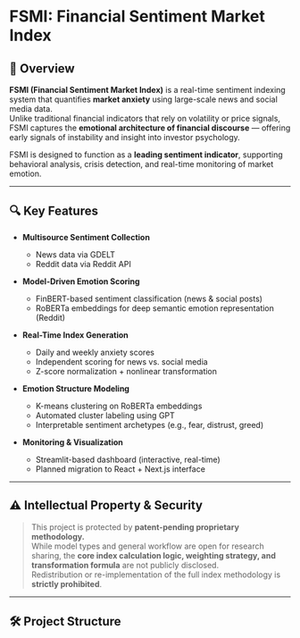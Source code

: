 # FSMI: Financial Sentiment Market Index

## 📌 Overview

**FSMI (Financial Sentiment Market Index)** is a real-time sentiment indexing system that quantifies **market anxiety** using large-scale news and social media data.  
Unlike traditional financial indicators that rely on volatility or price signals, FSMI captures the **emotional architecture of financial discourse** — offering early signals of instability and insight into investor psychology.

FSMI is designed to function as a **leading sentiment indicator**, supporting behavioral analysis, crisis detection, and real-time monitoring of market emotion.

---

## 🔍 Key Features

- **Multisource Sentiment Collection**  
  - News data via GDELT  
  - Reddit data via Reddit API  

- **Model-Driven Emotion Scoring**  
  - FinBERT-based sentiment classification (news & social posts)  
  - RoBERTa embeddings for deep semantic emotion representation (Reddit)

- **Real-Time Index Generation**  
  - Daily and weekly anxiety scores  
  - Independent scoring for news vs. social media  
  - Z-score normalization + nonlinear transformation  

- **Emotion Structure Modeling**  
  - K-means clustering on RoBERTa embeddings  
  - Automated cluster labeling using GPT  
  - Interpretable sentiment archetypes (e.g., fear, distrust, greed)

- **Monitoring & Visualization**  
  - Streamlit-based dashboard (interactive, real-time)  
  - Planned migration to React + Next.js interface

---

## ⚠️ Intellectual Property & Security

> This project is protected by **patent-pending proprietary methodology.**  
> While model types and general workflow are open for research sharing, the **core index calculation logic, weighting strategy, and transformation formula** are not publicly disclosed.  
> Redistribution or re-implementation of the full index methodology is **strictly prohibited**.

---

## 🛠️ Project Structure

